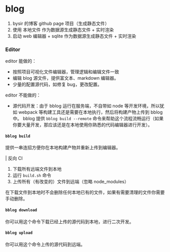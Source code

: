 # blog

1. bysir 的博客 github page 项目（生成静态文件）
2. 使用 本地文件 作为数据源生成静态文件 + 实时渲染
3. 启动 web 编辑器 + sqlite 作为数据源生成静态文件 + 实时渲染

### Editor
editor 能做的：
- 按照项目可视化文件编辑器，管理逻辑和编辑文件一致
- 编辑 blog 源文件，提供富文本、markdown 编辑器。
- 少量的配置源代码，如修复 bug，更改配置。

editor 不能做的：
- 源代码开发：由于 bblog 运行在服务端，不自带如 node 等开发环境，所以犹如 webpack 等构建工具还是需要在本地执行，然后将构建产物上传到 bblog 中。
  bblog 提供 `bblog build --remote` 命令来帮助这个流程流畅运行（如果你要大量开发，那应该还是在本地使用你熟悉的代码编辑器进行开发）。

#### `bblog build`
提供一串连招方便你在本地构建产物并重新上传到编辑器。

| 反向 CI

1. 下载所有远端文件到本地
2. 运行 `build.sh` 命令
3. 上传所有（有改变的）文件到远端（忽略 node_modules）

在下载文件到本地时不会删除任何本地已有的文件，如果有需要清理的文件你需要手动删除。

#### `bblog download`
你可以用这个命令下载已经上传的源代码到本地，进行二次开发。

#### `bblog upload`
你可以用这个命令上传的源代码到远端。
